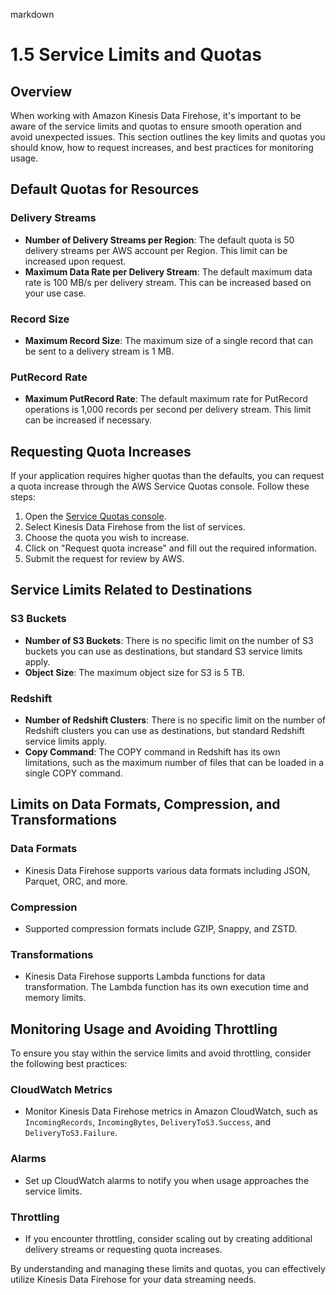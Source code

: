 markdown
# 1.5 Service Limits and Quotas

## Overview

When working with Amazon Kinesis Data Firehose, it's important to be aware of the service limits and quotas to ensure smooth operation and avoid unexpected issues. This section outlines the key limits and quotas you should know, how to request increases, and best practices for monitoring usage.

## Default Quotas for Resources

### Delivery Streams

- **Number of Delivery Streams per Region**: The default quota is 50 delivery streams per AWS account per Region. This limit can be increased upon request.
- **Maximum Data Rate per Delivery Stream**: The default maximum data rate is 100 MB/s per delivery stream. This can be increased based on your use case.

### Record Size

- **Maximum Record Size**: The maximum size of a single record that can be sent to a delivery stream is 1 MB.

### PutRecord Rate

- **Maximum PutRecord Rate**: The default maximum rate for PutRecord operations is 1,000 records per second per delivery stream. This limit can be increased if necessary.

## Requesting Quota Increases

If your application requires higher quotas than the defaults, you can request a quota increase through the AWS Service Quotas console. Follow these steps:

1. Open the [Service Quotas console](https://console.aws.amazon.com/servicequotas/home).
2. Select Kinesis Data Firehose from the list of services.
3. Choose the quota you wish to increase.
4. Click on "Request quota increase" and fill out the required information.
5. Submit the request for review by AWS.

## Service Limits Related to Destinations

### S3 Buckets

- **Number of S3 Buckets**: There is no specific limit on the number of S3 buckets you can use as destinations, but standard S3 service limits apply.
- **Object Size**: The maximum object size for S3 is 5 TB.

### Redshift

- **Number of Redshift Clusters**: There is no specific limit on the number of Redshift clusters you can use as destinations, but standard Redshift service limits apply.
- **Copy Command**: The COPY command in Redshift has its own limitations, such as the maximum number of files that can be loaded in a single COPY command.

## Limits on Data Formats, Compression, and Transformations

### Data Formats

- Kinesis Data Firehose supports various data formats including JSON, Parquet, ORC, and more.

### Compression

- Supported compression formats include GZIP, Snappy, and ZSTD.

### Transformations

- Kinesis Data Firehose supports Lambda functions for data transformation. The Lambda function has its own execution time and memory limits.

## Monitoring Usage and Avoiding Throttling

To ensure you stay within the service limits and avoid throttling, consider the following best practices:

### CloudWatch Metrics

- Monitor Kinesis Data Firehose metrics in Amazon CloudWatch, such as `IncomingRecords`, `IncomingBytes`, `DeliveryToS3.Success`, and `DeliveryToS3.Failure`.

### Alarms

- Set up CloudWatch alarms to notify you when usage approaches the service limits.

### Throttling

- If you encounter throttling, consider scaling out by creating additional delivery streams or requesting quota increases.

By understanding and managing these limits and quotas, you can effectively utilize Kinesis Data Firehose for your data streaming needs.
